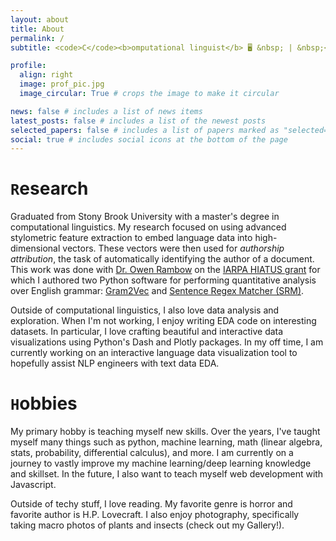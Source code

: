 ```yaml
---
layout: about
title: About
permalink: /
subtitle: <code>C</code><b>omputational linguist</b> 🖥️ &nbsp; | &nbsp;<code>L</code><b>ife-long learner </b> 📚 &nbsp; | &nbsp;<code>P</code><b>hotographer</b> 📷

profile:
  align: right
  image: prof_pic.jpg
  image_circular: True # crops the image to make it circular

news: false # includes a list of news items
latest_posts: false # includes a list of the newest posts
selected_papers: false # includes a list of papers marked as "selected={true}"
social: true # includes social icons at the bottom of the page
---
```


<h1> <code>R</code>esearch</h1>

Graduated from Stony Brook University with a master's degree in computational linguistics.
My research focused on using advanced stylometric feature extraction to embed language data into high-dimensional vectors.
These vectors were then used for _authorship attribution_, the task of automatically identifying the author of a document.
This work was done with [Dr. Owen Rambow](https://owenrambow.com/) on the [IARPA HIATUS grant](https://www.iarpa.gov/research-programs/hiatus)
for which I authored two Python software for performing quantitative analysis over English grammar:
[Gram2Vec](https://github.com/eric-sclafani/gram2vec) and [Sentence Regex Matcher (SRM)](https://github.com/eric-sclafani/syntax-regex-matcher).

Outside of computational linguistics, I also love data analysis and exploration. When I'm not working, I enjoy writing EDA code on interesting datasets. In particular,
I love crafting beautiful and interactive data visualizations using Python's Dash and Plotly packages. In my off time, I am currently working on an interactive language data
visualization tool to hopefully assist NLP engineers with text data EDA.

<h1> <code>H</code>obbies</h1>
My primary hobby is teaching myself new skills. Over the years, I've taught myself many things such as python, machine learning, math 
(linear algebra, stats, probability, differential calculus), and more. I am currently on a journey to vastly improve my machine learning/deep learning knowledge and skillset.
In the future, I also want to teach myself web development with Javascript.

Outside of techy stuff, I love reading. My favorite genre is horror and favorite author is H.P. Lovecraft. I also enjoy photography, specifically taking macro photos of plants and insects (check out my Gallery!).
